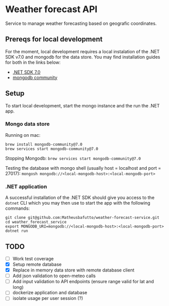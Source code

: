 # Weather forecast API

Service to manage weather forecasting based on geografic coordinates.

## Prereqs for local development

For the moment, local development requires a local instalation of the .NET SDK v7.0 and mongodb for the data store. You may find installation guides for both in the links below:

- [.NET SDK 7.0](https://learn.microsoft.com/en-us/dotnet/core/install/)
- [mongodb community](https://www.mongodb.com/docs/manual/administration/install-community/#std-label-install-mdb-community-edition)

## Setup

To start local development, start the mongo instance and the run the .NET app.

### Mongo data store

Running on mac:
```
brew install mongodb-community@7.0
brew services start mongodb-community@7.0
```

Stopping Mongodb: `brew services start mongodb-community@7.0`

Testing the database with mongo shell (usually host = localhost and port = 27017): `mongosh mongodb://<local-mongodb-host>:<local-mongodb-port>`

### .NET application

A successful installation of the .NET SDK should give you access to the `dotnet` CLI which you may then use to start the app with the following commands:

```
git clone git@github.com:Matheusbafutto/weather-forecast-service.git
cd weather_forecast_service
export MONGODB_URI=mongodb://<local-mongodb-host>:<local-mongodb-port>
dotnet run
```

## TODO

- [ ] Work test coverage
- [x] Setup remote database
- [x] Replace in memory data store with remote database client
- [ ] Add json validation to open-meteo calls
- [ ] Add input validation to API endpoints (ensure range valid for lat and long)
- [ ] dockerize application and database
- [ ] isolate usage per user session (?)
